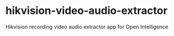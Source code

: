 # hikvision-video-audio-extractor
Hikvision recording video audio extractor app for Open Intelligence
